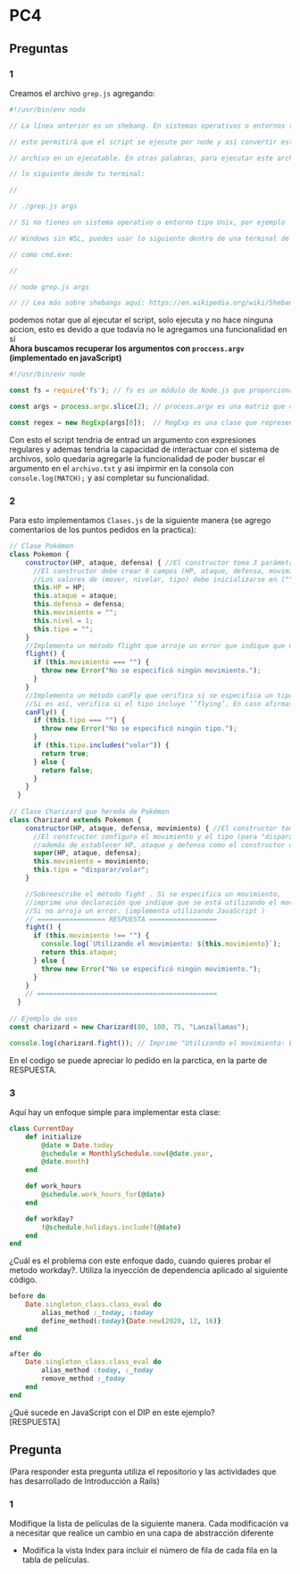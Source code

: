 # PC4
## Preguntas
### 1
Creamos el archivo `grep.js` agregando:
``` javascript
#!/usr/bin/env nodo

// La línea anterior es un shebang. En sistemas operativos o entornos tipo Unix,

// esto permitirá que el script se ejecute por node y así convertir este JavaScript

// archivo en un ejecutable. En otras palabras, para ejecutar este archivo, puede ejecutar

// lo siguiente desde tu terminal:

//

// ./grep.js args

// Si no tienes un sistema operativo o entorno tipo Unix, por ejemplo

// Windows sin WSL, puedes usar lo siguiente dentro de una terminal de ventana,

// como cmd.exe:

//

// node grep.js args

// // Lea más sobre shebangs aquí: https://en.wikipedia.org/wiki/Shebang_(Unix)
```
podemos notar que al ejecutar el script, solo ejecuta y no hace ninguna accion, esto es devido a que todavia no le agregamos una funcionalidad en sí  
**Ahora buscamos recuperar los argumentos con `proccess.argv` (implementado en javaScript)**
``` javascript
#!/usr/bin/env node

const fs = require('fs'); // fs es un módulo de Node.js que proporciona una API para interactuar con el sistema de archivos

const args = process.argv.slice(2); // process.argv es una matriz que contiene los argumentos de la línea de comandos

const regex = new RegExp(args[0]);  // RegExp es una clase que representa una expresión regular
```
Con esto el script tendria de entrad un argumento con expresiones regulares y ademas tendria la capacidad de interactuar con el sistema de archivos, solo quedaria agregarle la funcionalidad de poder buscar el argumento en el `archivo.txt` y asi impirmir en la consola con `console.log(MATCH);` y asi completar su funcionalidad.

### 2 
Para esto implementamos `Clases.js` de la siguiente manera (se agrego comentarios de los puntos pedidos en la practica):
```javascript
// Clase Pokémon
class Pokemon {
    constructor(HP, ataque, defensa) { //El constructor toma 3 parámetros (HP, ataque, defensa)
      //El constructor debe crear 6 campos (HP, ataque, defensa, movimiento, nivel, tipo). 
      //Los valores de (mover, nivelar, tipo) debe inicializarse en ("", 1, "").
      this.HP = HP;
      this.ataque = ataque;
      this.defensa = defensa;
      this.movimiento = "";
      this.nivel = 1;
      this.tipo = "";
    }
    //Implementa un método flight que arroje un error que indique que no se especifica ningún movimiento.
    flight() {
      if (this.movimiento === "") {
        throw new Error("No se especificó ningún movimiento.");
      }
    }
    //Implementa un método canFly que verifica si se especifica un tipo. Si no, arroja un error. 
    //Si es así, verifica si el tipo incluye ‘’flying’. En caso afirmativo, devuelve verdadero; si no, devuelve falso
    canFly() {
      if (this.tipo === "") {
        throw new Error("No se especificó ningún tipo.");
      }
      if (this.tipo.includes("volar")) {
        return true;
      } else {
        return false;
      }
    }
  }
  
// Clase Charizard que hereda de Pokémon
class Charizard extends Pokemon {
    constructor(HP, ataque, defensa, movimiento) { //El constructor toma 4 parámetros (HP, ataque, defensa, movimiento)
      //El constructor configura el movimiento y el tipo (para "disparar/volar") 
      //además de establecer HP, ataque y defensa como el constructor de superclase.
      super(HP, ataque, defensa);
      this.movimiento = movimiento;
      this.tipo = "disparar/volar";
    }

    //Sobreescribe el método fight . Si se especifica un movimiento, 
    //imprime una declaración que indique que se está utilizando el movimiento y devuelve el campo de ataque. 
    //Si no arroja un error. (implementa utilizando JavaScript ) 
    // ================= RESPUESTA =================
    fight() {
      if (this.movimiento !== "") {
        console.log(`Utilizando el movimiento: ${this.movimiento}`);
        return this.ataque;
      } else {
        throw new Error("No se especificó ningún movimiento.");
      }
    }
    // =============================================
  }
  
// Ejemplo de uso
const charizard = new Charizard(80, 100, 75, "Lanzallamas");

console.log(charizard.fight()); // Imprime "Utilizando el movimiento: Lanzallamas" y luego 100

```
En el codigo se puede apreciar lo pedido en la parctica, en la parte de RESPUESTA.
### 3
Aquí hay un enfoque simple para implementar esta clase:
```ruby
class CurrentDay
    def initialize
        @date = Date.today
        @schedule = MonthlySchedule.new(@date.year,
        @date.month)
    end

    def work_hours
        @schedule.work_hours_for(@date)
    end

    def workday?
        !@schedule.holidays.include?(@date)
    end
end
```
¿Cuál es el problema con este enfoque dado, cuando quieres probar el metodo workday?. Utiliza la inyección de dependencia aplicado al siguiente código.
```ruby
before do
    Date.singleton_class.class_eval do
        alias_method :_today, :today
        define_method(:today){Date.new(2020, 12, 16)}
    end
end

after do
    Date.singleton_class.class_eval do
        alias_method :today, :_today
        remove_method :_today
    end
end
```
¿Qué sucede en JavaScript con el DIP en este ejemplo?  
[RESPUESTA]
## Pregunta
(Para responder esta pregunta utiliza el repositorio y las actividades que has desarrollado de Introducción a Rails)
### 1
Modifique la lista de películas de la siguiente manera. Cada modificación va a necesitar que realice un cambio en una capa de abstracción diferente  
- Modifica la vista Index para incluir el número de fila de cada fila en la tabla de películas.